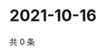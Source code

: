 # 2021-10-16

共 0 条

<!-- BEGIN WEIBO -->
<!-- 最后更新时间 Sat Oct 16 2021 05:09:45 GMT+0800 (China Standard Time) -->

<!-- END WEIBO -->
